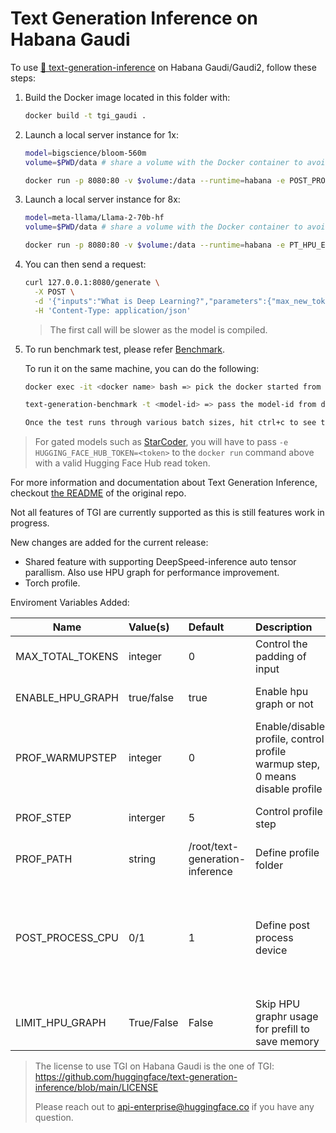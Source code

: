 <!---
Copyright 2023 The HuggingFace Team. All rights reserved.

Licensed under the Apache License, Version 2.0 (the "License");
you may not use this file except in compliance with the License.
You may obtain a copy of the License at

    http://www.apache.org/licenses/LICENSE-2.0

Unless required by applicable law or agreed to in writing, software
distributed under the License is distributed on an "AS IS" BASIS,
WITHOUT WARRANTIES OR CONDITIONS OF ANY KIND, either express or implied.
See the License for the specific language governing permissions and
limitations under the License.
-->

# Text Generation Inference on Habana Gaudi

To use [🤗 text-generation-inference](https://github.com/huggingface/text-generation-inference) on Habana Gaudi/Gaudi2, follow these steps:

1. Build the Docker image located in this folder with:
   ```bash
   docker build -t tgi_gaudi .
   ```
2. Launch a local server instance for 1x:
   ```bash
   model=bigscience/bloom-560m
   volume=$PWD/data # share a volume with the Docker container to avoid downloading weights every run

   docker run -p 8080:80 -v $volume:/data --runtime=habana -e POST_PROCESS_CPU=0 -e PT_HPU_ENABLE_LAZY_COLLECTIVES=true -e HABANA_VISIBLE_DEVICES=all -e OMPI_MCA_btl_vader_single_copy_mechanism=none --cap-add=sys_nice --ipc=host tgi_gaudi --model-id $model
   ```
3. Launch a local server instance for 8x:
   ```bash
   model=meta-llama/Llama-2-70b-hf
   volume=$PWD/data # share a volume with the Docker container to avoid downloading weights every run

   docker run -p 8080:80 -v $volume:/data --runtime=habana -e PT_HPU_ENABLE_LAZY_COLLECTIVES=true -e HABANA_VISIBLE_DEVICES=all -e OMPI_MCA_btl_vader_single_copy_mechanism=none --cap-add=sys_nice --ipc=host tgi_gaudi --model-id $model --sharded true --num-shard 8
   ```
4. You can then send a request:
   ```bash
   curl 127.0.0.1:8080/generate \
     -X POST \
     -d '{"inputs":"What is Deep Learning?","parameters":{"max_new_tokens":17, "do_sample": true}}' \
     -H 'Content-Type: application/json'
   ```
   > The first call will be slower as the model is compiled.
5. To run benchmark test, please refer [Benchmark](https://github.com/huggingface/text-generation-inference/tree/main/benchmark).

   To run it on the same machine, you can do the following:
   ```bash
   docker exec -it <docker name> bash => pick the docker started from step 3 or 4 using docker ps

   text-generation-benchmark -t <model-id> => pass the model-id from docker run command

   Once the test runs through various batch sizes, hit ctrl+c to see the performance data summary.
   ```

> For gated models such as [StarCoder](https://huggingface.co/bigcode/starcoder), you will have to pass `-e HUGGING_FACE_HUB_TOKEN=<token>` to the `docker run` command above with a valid Hugging Face Hub read token.

For more information and documentation about Text Generation Inference, checkout [the README](https://github.com/huggingface/text-generation-inference#text-generation-inference) of the original repo.

Not all features of TGI are currently supported as this is still features work in progress.

New changes are added for the current release:
- Shared feature with supporting DeepSpeed-inference auto tensor parallism. Also use HPU graph for performance improvement.
- Torch profile. 


Enviroment Variables Added:

<div align="center">

| Name                  | Value(s)       | Default     | Description                       | Usage                                          |
|------------------     |:---------------|:------------|:--------------------              |:---------------------------------
|  MAX_TOTAL_TOKENS     | integer        | 0           | Control the padding of input          | add -e in docker run, such         |
|  ENABLE_HPU_GRAPH     | true/false     | true        | Enable hpu graph or not                                                      |  add -e in docker run command  |
|  PROF_WARMUPSTEP      | integer        | 0           | Enable/disable profile, control profile warmup step, 0 means disable profile |  add -e in docker run command  |
|  PROF_STEP            | interger       | 5           | Control profile step                                                         |  add -e in docker run command  |
|  PROF_PATH            | string         | /root/text-generation-inference                                   | Define profile folder  | add -e in docker run command  |
|  POST_PROCESS_CPU     | 0/1            | 1           | Define post process device          | add -e in docker run command, for smaller model like bloom-560m, 0 has better performance |
| LIMIT_HPU_GRAPH       | True/False     | False       | Skip HPU graphr usage for prefill to save memory | add -e in docker run command |

</div>


> The license to use TGI on Habana Gaudi is the one of TGI: https://github.com/huggingface/text-generation-inference/blob/main/LICENSE
>
> Please reach out to api-enterprise@huggingface.co if you have any question.
